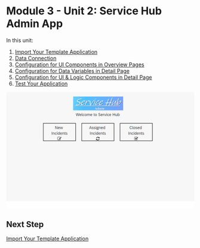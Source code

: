 # Module 3 - Unit 2: Service Hub Admin App 


In this unit:
1. [Import Your Template Application](./1_Import%20your%20template%20application/Readme.md)
2. [Data Connection](./2_Data%20connection/Readme.md)
3. [Configuration for UI Components in Overview Pages](./3_Configuration%20for%20UI%20Components%20in%20Overview%20Pages/Readme.md)
4. [Configuration for Data Variables in Detail Page](./4_Configuration%20for%20Data%20Variables%20in%20Detail%20Page/Readme.md)
5. [Configuration for UI & Logic Components in Detail Page](./5_Configuration%20for%20UI%20&%20Logic%20Components%20in%20Detail%20Page/Readme.md)
6. [Test Your Application](./6_Test%20your%20application/Readme.md)


![](./screenshots/Picture176.png)


## Next Step

[Import Your Template Application](./1_Import%20your%20template%20application/Readme.md)
